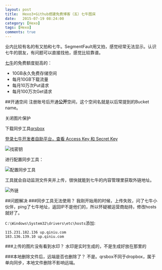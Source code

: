 ```yaml
---
layout: post
title:  Hexo3+Github搭建免费博客（五）七牛图床
date:   2015-07-19 08:24:00
category: [Hexo]
tags: [Hexo]
comments: true
---
```


业内比较有名的有又拍和七牛。SegmentFault用又拍，感觉经常无法显示。认识七牛的朋友，有问题可以直接找他，感觉比较靠谱。

[七牛][1]的免费额度挺高的：

* 10GB永久免费存储空间   
* 每月10GB下载流量
* 每月10万次Put请求
* 每月100万次Get请求

<!--more-->

##开通空间
注册账号后开通**公开**空间，这个空间名就是以后常提到的Bucket name。

关闭图片保护

下载同步工具[qrsbox][2]

[登录七牛开发者自助平台，查看 Access Key 和 Secret Key][3]

![找密钥][4]

进行配置同步工具：

![配置同步工具][5]

工具就会自动监测文件夹并上传，很快就能到七牛的内容管理里获取外链地址。

![外链][6]

##问题解决
###同步工具无法使用？
我刚开始用的时候，上传失败，问了七牛小伙伴，ping了七牛地址，返回IP不是他们的，所以怀疑被运营商劫持，修改hosts就好了。

`C:\Windows\System32\drivers\etc\hosts`添加:

    115.231.182.136 up.qiniu.com
    183.136.139.10 up.qiniu.com

###上传的图片没有看到水印？
水印是实时生成的，不是生成好放在那里的

###本地删除文件后，远端是否也删除了？
不是。qrsbox不同于dropbox，属于单向同步，本地文件删除不影响远端。

  [1]: https://portal.qiniu.com/signup?code=3l89z2x4en0wi
  [2]: http://devtools.qiniu.io/qiniu-devtools-windows_386-current.zip
  [3]: https://portal.qiniu.com/setting/key
  [4]: http://77g54f.com1.z0.glb.clouddn.com/QQ20150727143821.png?imageView2/1/q/100|watermark/1/image/aHR0cDovLzc3ZzU0Zi5jb20xLnowLmdsYi5jbG91ZGRuLmNvbS9sYWtlcjMucG5n/dissolve/100/gravity/SouthWest/dx/5/dy/5
  [5]: http://77g54f.com1.z0.glb.clouddn.com/ikbear_1437976339441_56.jpg?imageView2/1/q/100|watermark/1/image/aHR0cDovLzc3ZzU0Zi5jb20xLnowLmdsYi5jbG91ZGRuLmNvbS9sYWtlcjMucG5n/dissolve/100/gravity/SouthWest/dx/5/dy/5
  [6]: http://77g54f.com1.z0.glb.clouddn.com/QQ20150727153031.png?imageView2/1/q/100|watermark/1/image/aHR0cDovLzc3ZzU0Zi5jb20xLnowLmdsYi5jbG91ZGRuLmNvbS9sYWtlcjMucG5n/dissolve/100/gravity/SouthWest/dx/5/dy/5